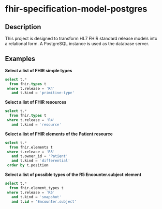 # fhir-specification-model-postgres

## Description

This project is designed to transform HL7 FHIR standard release models into a relational form. A PostgreSQL instance is used as the database server.

## Examples

**Select a list of FHIR simple types**

```sql
select t.*
  from fhir.types t
 where t.release = 'R4'
   and t.kind = 'primitive-type'
```

**Select a list of FHIR resources**

```sql
select t.*
  from fhir.types t
 where t.release = 'R4'
   and t.kind = 'resource'
```

**Select a list of FHIR elements of the Patient resource**

```sql
select t.*
  from fhir.elements t
 where t.release = 'R5'
   and t.owner_id = 'Patient'
   and t.kind = 'differential'
 order by t.position
```

**Select a list of possible types of the R5 Encounter.subject element**

```sql
select t.*
  from fhir.element_types t
 where t.release = 'R5'
   and t.kind = 'snapshot'
   and t.id = 'Encounter.subject'
```





